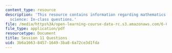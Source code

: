 ```yaml
---
content_type: resource
description: 'This resource contains information regarding mathematics for computer
  science: In-class questions.'
file: /media/https%3A/open-learning-course-data-rc.s3.amazonaws.com/6-042j-mathematics-for-computer-science-spring-2015/3b6a1663845716493ba86a72ce3d1fda_MIT6_042JS15_cp11.pdf
file_type: application/pdf
resourcetype: Document
title: Session 11 Questions
uid: 3b6a1663-8457-1649-3ba8-6a72ce3d1fda
---
```

